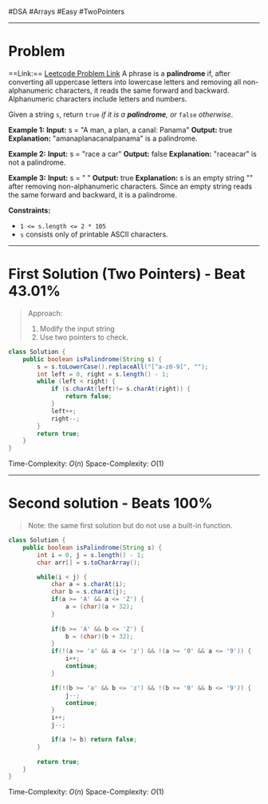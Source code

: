 #DSA #Arrays #Easy #TwoPointers 
___
# Problem
==Link:== [Leetcode Problem Link](https://leetcode.com/problems/valid-palindrome/description/)
A phrase is a **palindrome** if, after converting all uppercase letters into lowercase letters and removing all non-alphanumeric characters, it reads the same forward and backward. Alphanumeric characters include letters and numbers.

Given a string `s`, return `true` _if it is a **palindrome**, or_ `false` _otherwise_.

**Example 1:**
	**Input:** s = "A man, a plan, a canal: Panama"
	**Output:** true
	**Explanation:** "amanaplanacanalpanama" is a palindrome.

**Example 2:**
	**Input:** s = "race a car"
	**Output:** false
	**Explanation:** "raceacar" is not a palindrome.

**Example 3:**
	**Input:** s = " "
	**Output:** true
	**Explanation:** s is an empty string "" after removing non-alphanumeric characters.
	Since an empty string reads the same forward and backward, it is a palindrome.

**Constraints:**
- `1 <= s.length <= 2 * 105`
- `s` consists only of printable ASCII characters.
___
# First Solution (Two Pointers) - Beat 43.01%
> Approach:
> 1. Modify the input string
> 2. Use two pointers to check.
```java
class Solution {
    public boolean isPalindrome(String s) {
        s = s.toLowerCase().replaceAll("[^a-z0-9]", "");
        int left = 0, right = s.length() - 1;
        while (left < right) {
            if (s.charAt(left)!= s.charAt(right)) {
                return false;
            }
            left++;
            right--;
        }
        return true;
    }
}
```
Time-Complexity: $O(n)$
Space-Complexity: $O(1)$
___ 
# Second solution - Beats 100%
> Note: the same first solution but do not use a built-in function.
```java
class Solution {
    public boolean isPalindrome(String s) {
        int i = 0, j = s.length() - 1;
        char arr[] = s.toCharArray();

        while(i < j) {
            char a = s.charAt(i);
            char b = s.charAt(j);
            if(a >= 'A' && a <= 'Z') {
                a = (char)(a + 32);
            }
            
            if(b >= 'A' && b <= 'Z') {
                b = (char)(b + 32);
            }
            if(!(a >= 'a' && a <= 'z') && !(a >= '0' && a <= '9')) {
                i++; 
                continue; 
            }

            if(!(b >= 'a' && b <= 'z') && !(b >= '0' && b <= '9')) { 
                j--; 
                continue; 
            }
            i++;
            j--;

            if(a != b) return false;
        }
        
        return true;
    }
}
```
Time-Complexity: $O(n)$
Space-Complexity: $O(1)$